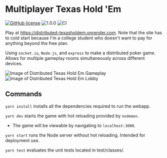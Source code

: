 # Multiplayer Texas Hold 'Em
[![GitHub license](https://img.shields.io/github/license/Naereen/StrapDown.js.svg)](https://github.com/ptwu/distributed-texasholdem/blob/master/LICENSE)
![1.0.0](https://img.shields.io/badge/version-1.0.0-blue.svg)
![CI](https://github.com/ptwu/distributed-texasholdem/workflows/CI/badge.svg)

Play at https://distributed-texasholdem.onrender.com. Note that the site has to cold start because I'm a 
college student who doesn't want to pay for anything beyond the free plan.

Using `socket.io`, `Node.js`, and `express` to make a distributed poker game. Allows for multiple
gameplay rooms simultaneously across different devices.

![Image of Distributed Texas Hold Em Gameplay](https://i.imgur.com/eGj6iHU.png)
![Image of Distributed Texas Hold Em Lobby](https://i.imgur.com/TCusHG0.png)

## Commands
`yarn install` installs all the dependencies required to run the webapp.

`yarn dev` starts the game with hot reloading provided by `nodemon`.
  - The game will be viewable by navigating to `localhost:3000`.

`yarn start` runs the Node server without hot reloading. Intended for deployment use.

`yarn test` evaluates the unit tests located in test/classes/.
